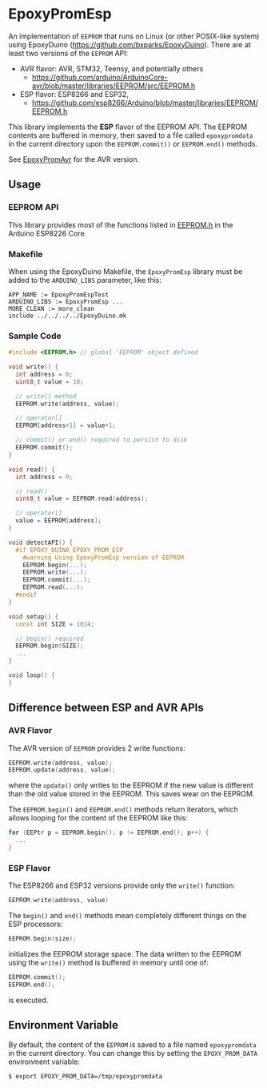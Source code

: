 # EpoxyPromEsp

An implementation of `EEPROM` that runs on Linux (or other POSIX-like system)
using EpoxyDuino (https://github.com/bxparks/EpoxyDuino). There are at least two
versions of the `EEPROM` API:

* AVR flavor: AVR, STM32, Teensy, and potentially others
    * https://github.com/arduino/ArduinoCore-avr/blob/master/libraries/EEPROM/src/EEPROM.h
* ESP flavor: ESP8266 and ESP32,
    * https://github.com/esp8266/Arduino/blob/master/libraries/EEPROM/EEPROM.h

This library implements the **ESP** flavor of the EEPROM API. The EEPROM
contents are buffered in memory, then saved to a file called `epoxypromdata` in
the current directory upon the `EEPROM.commit()` or `EEPROM.end()` methods.

See [EpoxyPromAvr](../EpoxyPromAvr/) for the AVR version.

## Usage

### EEPROM API

This library provides most of the functions listed in
[EEPROM.h](https://github.com/esp8266/Arduino/blob/master/libraries/EEPROM/EEPROM.h)
in the Arduino ESP8226 Core.

### Makefile

When using the EpoxyDuino Makefile, the `EpoxyPromEsp` library must be added to
the `ARDUINO_LIBS` parameter, like this:

```
APP_NAME := EpoxyPromEspTest
ARDUINO_LIBS := EpoxyPromEsp ...
MORE_CLEAN := more_clean
include ../../../../EpoxyDuino.mk
```

### Sample Code

```C++
#include <EEPROM.h> // global 'EEPROM' object defined

void write() {
  int address = 0;
  uint8_t value = 10;

  // write() method
  EEPROM.write(address, value);

  // operator[]
  EEPROM[address+1] = value+1;

  // commit() or end() required to persist to disk
  EEPROM.commit();
}

void read() {
  int address = 0;

  // read()
  uint8_t value = EEPROM.read(address);

  // operator[]
  value = EEPROM[address];
}

void detectAPI() {
  #if EPOXY_DUINO_EPOXY_PROM_ESP
    #warning Using EpoxyPromEsp version of EEPROM
    EEPROM.begin(...);
    EEPROM.write(...);
    EEPROM.commit(...);
    EEPROM.read(...);
  #endif
}

void setup() {
  const int SIZE = 1024;

  // begin() required
  EEPROM.begin(SIZE);
  ...
}

void loop() {
}
```

## Difference between ESP and AVR APIs

### AVR Flavor

The AVR version of `EEPROM` provides 2 write functions:
```C++
EEPROM.write(address, value);
EEPROM.update(address, value);
```
where the `update()` only writes to the EEPROM if the new value is different
than the old value stored in the EEPROM. This saves wear on the EEPROM.

The `EEPROM.begin()` and `EEPROM.end()` methods return iterators, which allows
looping for the content of the EEPROM like this:

```C++
for (EEPtr p = EEPROM.begin(); p != EEPROM.end(); p++) {
  ...
}
```

### ESP Flavor

The ESP8266 and ESP32 versions provide only the `write()` function:

```C++
EEPROM.write(address, value)
```

The `begin()` and `end()` methods mean completely different things on the ESP
processors:

```C++
EEPROM.begin(size);
```
initializes the EEPROM storage space. The data written to the EEPROM using
the `write()` method is buffered in memory until one of:

```C++
EEPROM.commit();
EEPROM.end();
```
is executed.

## Environment Variable

By default, the content of the `EEPROM` is saved to a file named
`epoxypromdata` in the current directory. You can change this by setting the
`EPOXY_PROM_DATA` environment variable:

```
$ export EPOXY_PROM_DATA=/tmp/epoxypromdata
```
